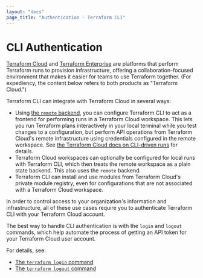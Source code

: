 ```yaml
---
layout: "docs"
page_title: "Authentication - Terraform CLI"
---
```


# CLI Authentication

[Terraform Cloud](/docs/cloud/index.html) and
[Terraform Enterprise](/docs/enterprise/index.html) are platforms that perform
Terraform runs to provision infrastructure, offering a collaboration-focused
environment that makes it easier for teams to use Terraform together. (For
expediency, the content below refers to both products as "Terraform Cloud.")

Terraform CLI can integrate with Terraform Cloud in several ways:

- Using [the `remote` backend](/docs/backends/types/remote.html), you can
  configure Terraform CLI to act as a frontend for performing runs in a
  Terraform Cloud workspace. This lets you run Terraform plans interactively in
  your local terminal while you test changes to a configuration, but perform API
  operations from Terraform Cloud's remote infrastructure using credentials
  configured in the remote workspace. See
  [the Terraform Cloud docs on CLI-driven runs](/docs/cloud/run/cli.html) for
  details.
- Terraform Cloud workspaces can optionally be configured for local runs with
  Terraform CLI, which then treats the remote workspace as a plain state
  backend. This also uses the `remote` backend.
- Terraform CLI can install and use modules from Terraform Cloud's private
  module registry, even for configurations that are not associated with a
  Terraform Cloud workspace.

In order to control access to your organization's information and
infrastructure, all of these use cases require you to authenticate Terraform CLI
with your Terraform Cloud account.

The best way to handle CLI authentication is with the `login` and `logout`
commands, which help automate the process of getting an API token for your
Terraform Cloud user account.

For details, see:

- [The `terraform login` command](/docs/commands/login.html)
- [The `terraform logout` command](/docs/commands/logout.html)
